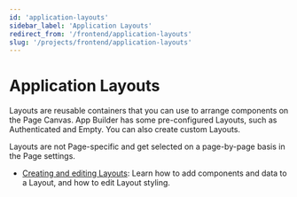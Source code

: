 ```yaml
---
id: 'application-layouts'
sidebar_label: 'Application Layouts'
redirect_from: '/frontend/application-layouts'
slug: '/projects/frontend/application-layouts'
---
```


# Application Layouts

Layouts are reusable containers that you can use to arrange components on the Page Canvas. App Builder has some pre-configured Layouts, such as Authenticated and Empty. You can also create custom Layouts.

Layouts are not Page-specific and get selected on a page-by-page basis in the Page settings.

- [Creating and editing Layouts](application-layouts-creating-and-editing-layouts.md): Learn how to add components and data to a Layout, and how to edit Layout styling.

